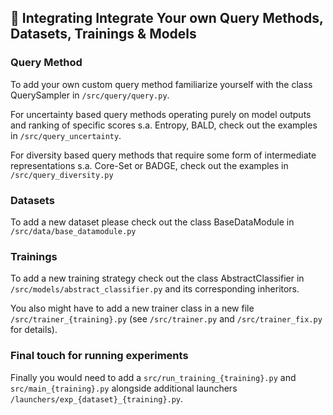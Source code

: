 ## :hammer: Integrating Integrate Your own Query Methods, Datasets, Trainings & Models
### Query Method
To add your own custom query method familiarize yourself with the class QuerySampler in `/src/query/query.py`.

For uncertainty based query methods operating purely on model outputs and ranking of specific scores s.a. Entropy, BALD, check out the examples in `/src/query_uncertainty`.

For diversity based query methods that require some form of intermediate representations s.a. Core-Set or BADGE, check out the examples in `/src/query_diversity.py`

### Datasets
To add a new dataset please check out the class BaseDataModule in `/src/data/base_datamodule.py`

### Trainings
To add a new training strategy check out the class AbstractClassifier in `/src/models/abstract_classifier.py` and its corresponding inheritors.

You also might have to add a new trainer class in a new file `/src/trainer_{training}.py` (see `/src/trainer.py` and `/src/trainer_fix.py` for details).


### Final touch for running experiments

Finally you would need to add a `src/run_training_{training}.py` and `src/main_{training}.py` alongside additional launchers `/launchers/exp_{dataset}_{training}.py`.
